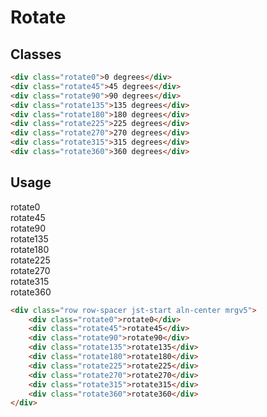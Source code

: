 # Rotate

## Classes
```html
<div class="rotate0">0 degrees</div>
<div class="rotate45">45 degrees</div>
<div class="rotate90">90 degrees</div>
<div class="rotate135">135 degrees</div>
<div class="rotate180">180 degrees</div>
<div class="rotate225">225 degrees</div>
<div class="rotate270">270 degrees</div>
<div class="rotate315">315 degrees</div>
<div class="rotate360">360 degrees</div>
```

## Usage
<div class="row row-spacer jst-start aln-center mrgv5">
    <div class="rotate0">rotate0</div>
    <div class="rotate45">rotate45</div>
    <div class="rotate90">rotate90</div>
    <div class="rotate135">rotate135</div>
    <div class="rotate180">rotate180</div>
    <div class="rotate225">rotate225</div>
    <div class="rotate270">rotate270</div>
    <div class="rotate315">rotate315</div>
    <div class="rotate360">rotate360</div>
</div>

```html
<div class="row row-spacer jst-start aln-center mrgv5">
    <div class="rotate0">rotate0</div>
    <div class="rotate45">rotate45</div>
    <div class="rotate90">rotate90</div>
    <div class="rotate135">rotate135</div>
    <div class="rotate180">rotate180</div>
    <div class="rotate225">rotate225</div>
    <div class="rotate270">rotate270</div>
    <div class="rotate315">rotate315</div>
    <div class="rotate360">rotate360</div>
</div>
```